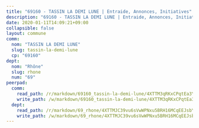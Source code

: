```yaml
---
title: "69160 - TASSIN LA DEMI LUNE | Entraide, Annonces, Initiatives"
description: "69160 - TASSIN LA DEMI LUNE | Entraide, Annonces, Initiatives"
date: 2020-01-11T14:09:21+09:00
collapsible: false
layout: commune
comm:
  nom: "TASSIN LA DEMI LUNE"
  slug: tassin-la-demi-lune
  cp: "69160"
dept:
  nom: "Rhône"
  slug: rhone
  num: "69"
peerpad:
  comm:
    read_path: /r/markdown/69160_tassin-la-demi-lune/4XTTM3qRKxCPqtEa3Y6Eq5o7LbRucmqsMbn2zNrBzDaBUx8y6
    write_path: /w/markdown/69160_tassin-la-demi-lune/4XTTM3qRKxCPqtEa3Y6Eq5o7LbRucmqsMbn2zNrBzDaBUx8y6-K3TgTu1KuK9XSwH7fUKhqv45gS6pJZRYneAazmfRzCELx6d1c669ftR4v35UBByaP168UJduvhoZ3SfUkAVpsLhUJRMuJB4i3w8c49EJegpoonLTRhAyhtEmc6PEcxjDNT1s1JTJ
  dept:
    read_path: /r/markdown/69_rhone/4XTTMJC39vu6sVwWPNxu5BRH16MCqEEJsbYu4RNyAxnNmNtVW
    write_path: /w/markdown/69_rhone/4XTTMJC39vu6sVwWPNxu5BRH16MCqEEJsbYu4RNyAxnNmNtVW-K3TgUzVUEXrXvc8NoaD9JfiBpc5MBFP7KZFqLEsm11xqJDEwSVMy7UACp2eYMzek3K6y2WLoyzq5xdKMZeizKNpfHbUBgJcoYSqfidBaPx8RcTCPmdCXhdgeLZLEYHVco5fHD6Pz
---
```


